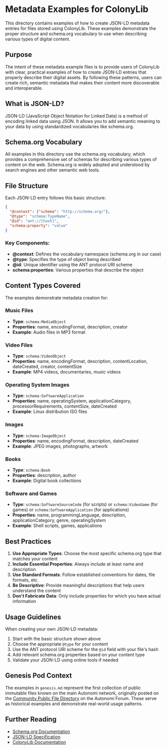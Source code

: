 # Metadata Examples for ColonyLib

This directory contains examples of how to create JSON-LD metadata entries for files stored using ColonyLib. These examples demonstrate the proper structure and schema.org vocabulary to use when describing various types of digital content.

## Purpose

The intent of these metadata example files is to provide users of ColonyLib with clear, practical examples of how to create JSON-LD entries that properly describe their digital assets. By following these patterns, users can create rich, semantic metadata that makes their content more discoverable and interoperable.

## What is JSON-LD?

JSON-LD (JavaScript Object Notation for Linked Data) is a method of encoding linked data using JSON. It allows you to add semantic meaning to your data by using standardized vocabularies like schema.org.

## Schema.org Vocabulary

All examples in this directory use the schema.org vocabulary, which provides a comprehensive set of schemas for describing various types of content on the web. Schema.org is widely adopted and understood by search engines and other semantic web tools.

## File Structure

Each JSON-LD entry follows this basic structure:

```json
{
  "@context": {"schema": "http://schema.org/"},
  "@type": "schema:TypeName",
  "@id": "ant://[hash]",
  "schema:property": "value"
}
```

### Key Components:

- **@context**: Defines the vocabulary namespace (schema.org in our case)
- **@type**: Specifies the type of object being described
- **@id**: Unique identifier using the ANT protocol URI scheme
- **schema:properties**: Various properties that describe the object

## Content Types Covered

The examples demonstrate metadata creation for:

### Music Files
- **Type**: `schema:MediaObject`
- **Properties**: name, encodingFormat, description, creator
- **Example**: Audio files in MP3 format

### Video Files
- **Type**: `schema:VideoObject`
- **Properties**: name, encodingFormat, description, contentLocation, dateCreated, creator, contentSize
- **Example**: MP4 videos, documentaries, music videos

### Operating System Images
- **Type**: `schema:SoftwareApplication`
- **Properties**: name, operatingSystem, applicationCategory, processorRequirements, contentSize, dateCreated
- **Example**: Linux distribution ISO files

### Images
- **Type**: `schema:ImageObject`
- **Properties**: name, encodingFormat, description, dateCreated
- **Example**: JPEG images, photographs, artwork

### Books
- **Type**: `schema:Book`
- **Properties**: description, author
- **Example**: Digital book collections

### Software and Games
- **Type**: `schema:SoftwareSourceCode` (for scripts) or `schema:VideoGame` (for games) or `schema:SoftwareApplication` (for applications)
- **Properties**: name, programmingLanguage, description, applicationCategory, genre, operatingSystem
- **Example**: Shell scripts, games, applications

## Best Practices

1. **Use Appropriate Types**: Choose the most specific schema.org type that matches your content
2. **Include Essential Properties**: Always include at least name and description
3. **Use Standard Formats**: Follow established conventions for dates, file formats, etc.
4. **Be Descriptive**: Provide meaningful descriptions that help users understand the content
5. **Don't Fabricate Data**: Only include properties for which you have actual information

## Usage Guidelines

When creating your own JSON-LD metadata:

1. Start with the basic structure shown above
2. Choose the appropriate `@type` for your content
3. Use the ANT protocol URI scheme for the `@id` field with your file's hash
4. Add relevant schema.org properties based on your content type
5. Validate your JSON-LD using online tools if needed

## Genesis Pod Context

The examples in `genesis.md` represent the first collection of public immutable files known on the main Autonomi network, originally posted on the [Community Public File Directory](https://forum.autonomi.community/t/community-public-file-directory/41280) on the Autonomi Forum. These serve as historical examples and demonstrate real-world usage patterns.

## Further Reading

- [Schema.org Documentation](https://schema.org/)
- [JSON-LD Specification](https://json-ld.org/)
- [ColonyLib Documentation](../README.md)
